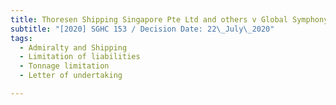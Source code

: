```yaml
---
title: Thoresen Shipping Singapore Pte Ltd and others v Global Symphony SA and others
subtitle: "[2020] SGHC 153 / Decision Date: 22\_July\_2020"
tags:
  - Admiralty and Shipping
  - Limitation of liabilities
  - Tonnage limitation
  - Letter of undertaking

---
```

